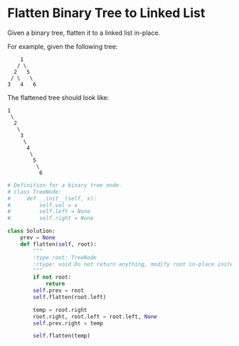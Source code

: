 # Flatten Binary Tree to Linked List

Given a binary tree, flatten it to a linked list in-place.

For example, given the following tree:
```
    1
   / \
  2   5
 / \   \
3   4   6
```
The flattened tree should look like:
```
1
 \
  2
   \
    3
     \
      4
       \
        5
         \
          6
```

```python
# Definition for a binary tree node.
# class TreeNode:
#     def __init__(self, x):
#         self.val = x
#         self.left = None
#         self.right = None

class Solution:
    prev = None
    def flatten(self, root):
        """
        :type root: TreeNode
        :rtype: void Do not return anything, modify root in-place instead.
        """
        if not root:
            return
        self.prev = root
        self.flatten(root.left)

        temp = root.right
        root.right, root.left = root.left, None
        self.prev.right = temp

        self.flatten(temp)
```
